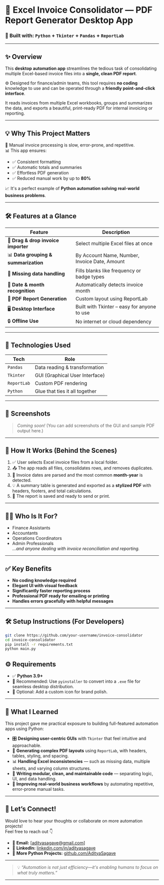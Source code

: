 # 💼 Excel Invoice Consolidator — PDF Report Generator Desktop App

### 🚀 Built with: `Python` + `Tkinter` + `Pandas` + `ReportLab`

---

## ✨ Overview

This **desktop automation app** streamlines the tedious task of consolidating multiple Excel-based invoice files into a **single, clean PDF report**.

⚙️ Designed for finance/admin teams, this tool requires **no coding** knowledge to use and can be operated through a **friendly point-and-click interface**.

It reads invoices from multiple Excel workbooks, groups and summarizes the data, and exports a beautiful, print-ready PDF for internal invoicing or reporting.

---

## 💡 Why This Project Matters

🔁 Manual invoice processing is slow, error-prone, and repetitive.  
📊 This app ensures:
- ✅ Consistent formatting
- ✅ Automatic totals and summaries
- ✅ Effortless PDF generation
- ✅ Reduced manual work by up to **80%**

📈 It's a perfect example of **Python automation solving real-world business problems**.

---

## 🛠️ Features at a Glance

| Feature | Description |
|--------|-------------|
| 📂 **Drag & drop invoice importer** | Select multiple Excel files at once |
| 📊 **Data grouping & summarization** | By Account Name, Number, Invoice Date, Amount |
| 📝 **Missing data handling** | Fills blanks like frequency or badge types |
| 📆 **Date & month recognition** | Automatically detects invoice month |
| 🧾 **PDF Report Generation** | Custom layout using ReportLab |
| 🖥️ **Desktop Interface** | Built with Tkinter – easy for anyone to use |
| 🔒 **Offline Use** | No internet or cloud dependency |

---

## 🧠 Technologies Used

| Tech        | Role                      |
|-------------|---------------------------|
| `Pandas`    | Data reading & transformation |
| `Tkinter`   | GUI (Graphical User Interface) |
| `ReportLab` | Custom PDF rendering |
| `Python`    | Glue that ties it all together |

---

## 📸 Screenshots

> _Coming soon!_ (You can add screenshots of the GUI and sample PDF output here.)

---

## 🧪 How It Works (Behind the Scenes)

1. ✅ User selects Excel invoice files from a local folder.
2. 📤 The app reads all files, consolidates rows, and removes duplicates.
3. 📅 Invoice dates are parsed and the most common **month-year** is detected.
4. 💡 A summary table is generated and exported as a **stylized PDF** with headers, footers, and total calculations.
5. 🧾 The report is saved and ready to send or print.

---

## 🧑‍💼 Who Is It For?

- Finance Assistants
- Accountants
- Operations Coordinators
- Admin Professionals  
*…and anyone dealing with invoice reconciliation and reporting.*

---

## ✅ Key Benefits

- **No coding knowledge required**  
- **Elegant UI with visual feedback**  
- **Significantly faster reporting process**  
- **Professional PDF ready for emailing or printing**  
- **Handles errors gracefully with helpful messages**

---

## 🛠️ Setup Instructions (For Developers)

```bash
git clone https://github.com/your-username/invoice-consolidator
cd invoice-consolidator
pip install -r requirements.txt
python main.py
```

## ⚙️ Requirements

- ✅ **Python 3.9+**
- 🧩 Recommended: Use `pyinstaller` to convert into a `.exe` file for seamless desktop distribution.
- 🎨 Optional: Add a custom icon for brand polish.

---

## 🌟 What I Learned

This project gave me practical exposure to building full-featured automation apps using Python:

- 🎛 **Designing user-centric GUIs** with `Tkinter` that feel intuitive and approachable.
- 🧾 **Generating complex PDF layouts** using `ReportLab`, with headers, tables, styling, and spacing.
- 📊 **Handling Excel inconsistencies** — such as missing data, multiple sheets, and varying column structures.
- 🧹 **Writing modular, clean, and maintainable code** — separating logic, UI, and data handling.
- 🧠 **Improving real-world business workflows** by automating repetitive, error-prone manual tasks.

---

## 💬 Let’s Connect!

Would love to hear your thoughts or collaborate on more automation projects!  
Feel free to reach out 👇

- 📧 **Email:** [adityasagave@gmail.com]
- 🔗 **LinkedIn:** [linkedin.com/in/adityasagave](https://www.linkedin.com/in/adityasagave)
- 🐍 **More Python Projects:** [github.com/AdityaSagave](https://www.github.com/AdityaSagave)

---

> 💡 _“Automation is not just efficiency—it's enabling humans to focus on what truly matters.”_

---

